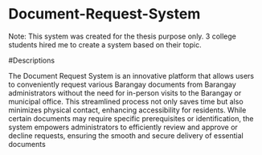 # Document-Request-System

Note: This system was created for the thesis purpose only. 3 college students hired me to create a system based on their topic.

#Descriptions

The Document Request System is an innovative platform that allows users to conveniently request various Barangay documents from Barangay administrators without the need for in-person visits to the Barangay or municipal office. This streamlined process not only saves time but also minimizes physical contact, enhancing accessibility for residents. While certain documents may require specific prerequisites or identification, the system empowers administrators to efficiently review and approve or decline requests, ensuring the smooth and secure delivery of essential documents
